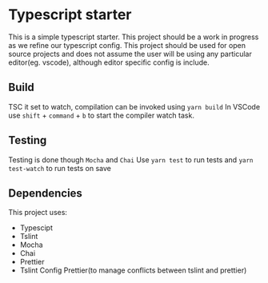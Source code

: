 # Typescript starter

This is a simple typescript starter. This project should be a work in progress as we refine our typescript config. This project should be used for open source projects and does not assume the user will be using any particular editor(eg. vscode), although editor specific config is include.

## Build

TSC it set to watch, compilation can be invoked using `yarn build`
In VSCode use `shift` + `command` + `b` to start the compiler watch task.

## Testing

Testing is done though `Mocha` and `Chai`
Use `yarn test` to run tests and `yarn test-watch` to run tests on save

## Dependencies

This project uses:

* Typescipt
* Tslint
* Mocha
* Chai
* Prettier
* Tslint Config Prettier(to manage conflicts between tslint and prettier)
